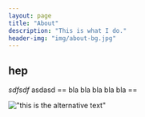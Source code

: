 ```yaml
---
layout: page
title: "About"
description: "This is what I do."
header-img: "img/about-bg.jpg"
---
```


## hep

*sdfsdf* 
asdasd
== bla bla bla bla bla ==


!["this is the alternative text"](/img/ORG_DSC01059.jpg)
